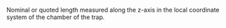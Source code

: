 Nominal or quoted length measured along the z-axis in the local coordinate system of the chamber of the  trap.
